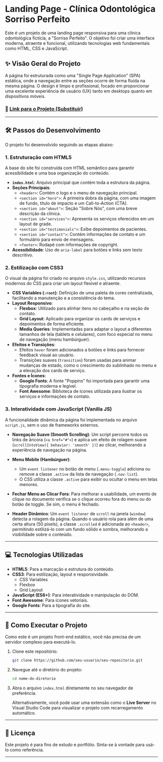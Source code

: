 # Landing Page - Clínica Odontológica Sorriso Perfeito

Este é um projeto de uma landing page responsiva para uma clínica odontológica fictícia, a "Sorriso Perfeito". O objetivo foi criar uma interface moderna, atraente e funcional, utilizando tecnologias web fundamentais como HTML, CSS e JavaScript.

## ✨ Visão Geral do Projeto

A página foi estruturada como uma "Single Page Application" (SPA) estática, onde a navegação entre as seções ocorre de forma fluida na mesma página. O design é limpo e profissional, focado em proporcionar uma excelente experiência de usuário (UX) tanto em desktops quanto em dispositivos móveis.

### 🚀 [Link para o Projeto (Substituir)](https://seu-usuario.github.io/seu-repositorio/)

---

## 🛠️ Passos do Desenvolvimento

O projeto foi desenvolvido seguindo as etapas abaixo:

### 1. Estruturação com HTML5

A base do site foi construída com HTML semântico para garantir acessibilidade e uma boa organização do conteúdo.

- **`index.html`**: Arquivo principal que contém toda a estrutura da página.
- **Seções Principais**:
  - `<header>`: Contém o logo e o menu de navegação principal.
  - `<section id="hero">`: A primeira dobra da página, com uma imagem de fundo, título de impacto e um Call-to-Action (CTA).
  - `<section id="about">`: Seção "Sobre Nós", com uma breve descrição da clínica.
  - `<section id="services">`: Apresenta os serviços oferecidos em um layout de grade.
  - `<section id="testimonials">`: Exibe depoimentos de pacientes.
  - `<section id="contact">`: Contém informações de contato e um formulário para envio de mensagens.
  - `<footer>`: Rodapé com informações de copyright.
- **Acessibilidade**: Uso de `aria-label` para botões e links sem texto descritivo.

### 2. Estilização com CSS3

O visual da página foi criado no arquivo `style.css`, utilizando recursos modernos do CSS para criar um layout flexível e atraente.

- **CSS Variables (`:root`)**: Definição de uma paleta de cores centralizada, facilitando a manutenção e a consistência do tema.
- **Layout Responsivo**:
  - **Flexbox**: Utilizado para alinhar itens no cabeçalho e na seção de contato.
  - **Grid Layout**: Aplicado para organizar os cards de serviços e depoimentos de forma eficiente.
  - **Media Queries**: Implementadas para adaptar o layout a diferentes tamanhos de tela (tablets e celulares), com foco especial no menu de navegação (menu hambúrguer).
- **Efeitos e Transições**:
  - Efeitos `hover` foram adicionados a botões e links para fornecer feedback visual ao usuário.
  - Transições suaves (`transition`) foram usadas para animar mudanças de estado, como o crescimento do sublinhado no menu e a elevação dos cards de serviço.
- **Fontes e Ícones**:
  - **Google Fonts**: A fonte "Poppins" foi importada para garantir uma tipografia moderna e legível.
  - **Font Awesome**: Biblioteca de ícones utilizada para ilustrar os serviços e informações de contato.

### 3. Interatividade com JavaScript (Vanilla JS)

A funcionalidade dinâmica da página foi implementada no arquivo `script.js`, sem o uso de frameworks externos.

- **Navegação Suave (Smooth Scrolling)**: Um script percorre todos os links de âncora (`<a href="#">`) e aplica um efeito de rolagem suave (`scrollIntoView({ behavior: 'smooth' })`) ao clicar, melhorando a experiência de navegação na página.

- **Menu Mobile (Hambúrguer)**:
  - Um `event listener` no botão de menu (`.menu-toggle`) adiciona ou remove a classe `.active` da lista de navegação (`.nav-list`).
  - O CSS utiliza a classe `.active` para exibir ou ocultar o menu em telas menores.

- **Fechar Menu ao Clicar Fora**: Para melhorar a usabilidade, um evento de clique no documento verifica se o clique ocorreu fora do menu ou do botão de toggle. Se sim, o menu é fechado.

- **Header Dinâmico**: Um `event listener` de `scroll` na janela (`window`) detecta a rolagem da página. Quando o usuário rola para além de uma certa altura (50 pixels), a classe `.scrolled` é adicionada ao `<header>`, permitindo estilizá-lo com um fundo sólido e sombra, melhorando a visibilidade sobre o conteúdo.

---

## 💻 Tecnologias Utilizadas

- **HTML5**: Para a marcação e estrutura do conteúdo.
- **CSS3**: Para estilização, layout e responsividade.
  - CSS Variables
  - Flexbox
  - Grid Layout
- **JavaScript (ES6+)**: Para interatividade e manipulação do DOM.
- **Font Awesome**: Para ícones vetoriais.
- **Google Fonts**: Para a tipografia do site.

---

## 🚀 Como Executar o Projeto

Como este é um projeto front-end estático, você não precisa de um servidor complexo para executá-lo.

1. Clone este repositório:
   ```bash
   git clone https://github.com/seu-usuario/seu-repositorio.git
   ```
2. Navegue até o diretório do projeto:
   ```bash
   cd nome-do-diretorio
   ```
3. Abra o arquivo `index.html` diretamente no seu navegador de preferência.

   Alternativamente, você pode usar uma extensão como o **Live Server** no Visual Studio Code para visualizar o projeto com recarregamento automático.

---

## 📝 Licença

Este projeto é para fins de estudo e portfólio. Sinta-se à vontade para usá-lo como referência.

---
